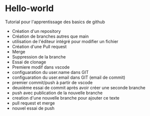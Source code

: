 # Hello-world

Tutorial pour l'apprentissage des basics de github

- Création d'un repository
- Création de branches autres que main
- utilisation de l'éditeur intégré pour modifier un fichier
- Création d'une Pull request
- Merge
- Suppression de la branche
- Essai de clonage
- Premiere modif dans vscode
- configuaration du user.name dans GIT
- configuaration du user.email dans GIT (email de commit)
- premier commit/push à partir de vscode
- deuxième essai de commit après avoir créer une seconde branche
- push avec publication de la nouvelle branche
- creation d'une nouvelle branche pour ajouter ce texte
- pull request et merge
- nouvel essai de push

